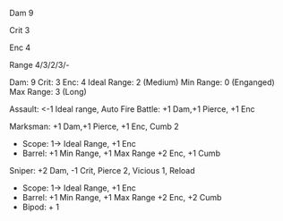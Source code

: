 Dam
9

Crit
3

Enc
4

Range
4/3/2/3/-

Dam: 9
Crit: 3
Enc: 4
Ideal Range: 2 (Medium)
Min Range:  0 (Enganged)
Max Range: 3 (Long)

Assault: <-1 Ideal range, Auto Fire
Battle:  +1 Dam,+1 Pierce, +1 Enc

Marksman: +1 Dam,+1 Pierce, +1 Enc, Cumb 2

- Scope: 1-> Ideal Range, +1 Enc
- Barrel: +1 Min Range, +1 Max Range +2 Enc, +1 Cumb

Sniper: +2 Dam, -1 Crit, Pierce 2, Vicious 1, Reload

- Scope: 1-> Ideal Range, +1 Enc
- Barrel: +1 Min Range, +1 Max Range +2 Enc, +2 Cumb
- Bipod: + 1